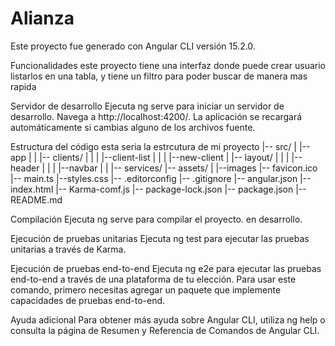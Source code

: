 # Alianza

Este proyecto fue generado con Angular CLI versión 15.2.0.

Funcionalidades
este proyecto tiene una interfaz donde puede crear usuario listarlos en una tabla, y tiene un filtro para poder buscar de manera mas rapida 

Servidor de desarrollo
Ejecuta ng serve para iniciar un servidor de desarrollo. Navega a http://localhost:4200/. La aplicación se recargará automáticamente si cambias alguno de los archivos fuente.

Estructura del código
esta seria la estrcutura de mi proyecto
|-- src/
|   |--app
|   |  |-- clients/
|   |  |   |--client-list
|   |  |   |--new-client
|   |-- layout/
|   |  |   |--header
|   |  |   |--navbar
|   |  |-- services/
|-- assets/
|   |--images
|-- favicon.ico
|-- main.ts
|--styles.css 
|-- .editorconfig
|-- .gitignore
|-- angular.json
|-- index.html
|-- Karma-comf.js
|-- package-lock.json
|-- package.json
|-- README.md

Compilación
Ejecuta ng serve para compilar el proyecto. en desarrollo.

Ejecución de pruebas unitarias
Ejecuta ng test para ejecutar las pruebas unitarias a través de Karma.

Ejecución de pruebas end-to-end
Ejecuta ng e2e para ejecutar las pruebas end-to-end a través de una plataforma de tu elección. Para usar este comando, primero necesitas agregar un paquete que implemente capacidades de pruebas end-to-end.

Ayuda adicional
Para obtener más ayuda sobre Angular CLI, utiliza ng help o consulta la página de Resumen y Referencia de Comandos de Angular CLI.







